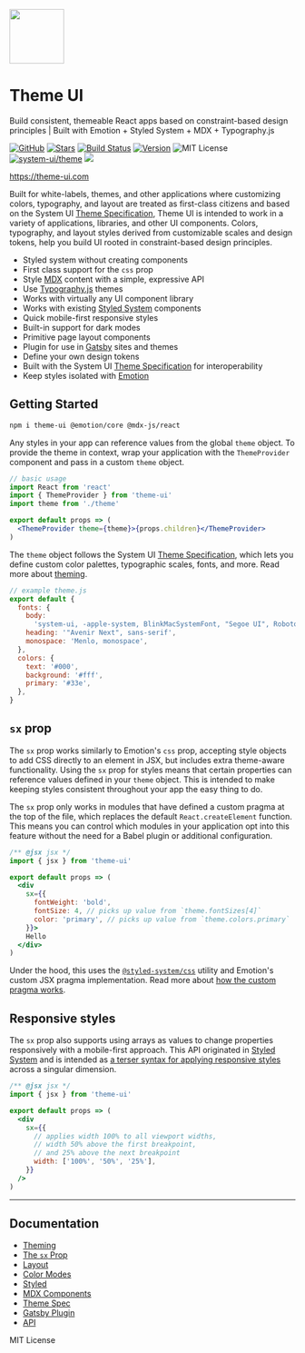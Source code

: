 <img
  src="https://contrast.now.sh/cff/40f?size=192&fontSize=2&baseline=2&fontWeight=900&radius=32&text=UI"
  width="96"
  heigh="96"
/>

# Theme UI

Build consistent, themeable React apps based on constraint-based design principles | Built with Emotion + Styled System + MDX + Typography.js

[![GitHub][github-badge]][github]
[![Stars][stars]][github]
[![Build Status][circleci-badge]][circleci]
[![Version][version]][npm]
![MIT License][license]
[![system-ui/theme][system-ui-badge]](https://system-ui.com/theme)
![][size]

https://theme-ui.com

[github]: https://github.com/system-ui/theme-ui
[github-badge]: https://flat.badgen.net/badge/-/github?icon=github&label
[stars]: https://flat.badgen.net/github/stars/system-ui/theme-ui
[circleci]: https://circleci.com/gh/system-ui/theme-ui
[circleci-badge]: https://flat.badgen.net/circleci/github/system-ui/theme-ui/master
[version]: https://flat.badgen.net/npm/v/theme-ui
[npm]: https://npmjs.com/package/theme-ui
[license]: https://flat.badgen.net/badge/license/MIT/blue
[system-ui-badge]: https://flat.badgen.net/badge/system-ui/theme/black
[size]: https://flat.badgen.net/bundlephobia/minzip/theme-ui

Built for white-labels, themes, and other applications where customizing colors, typography, and layout are treated as first-class citizens
and based on the System UI [Theme Specification][],
Theme UI is intended to work in a variety of applications, libraries, and other UI components.
Colors, typography, and layout styles derived from customizable scales and design tokens,
help you build UI rooted in constraint-based design principles.

- Styled system without creating components
- First class support for the `css` prop
- Style [MDX][] content with a simple, expressive API
- Use [Typography.js][] themes
- Works with virtually any UI component library
- Works with existing [Styled System][] components
- Quick mobile-first responsive styles
- Built-in support for dark modes
- Primitive page layout components
- Plugin for use in [Gatsby][] sites and themes
- Define your own design tokens
- Built with the System UI [Theme Specification][] for interoperability
- Keep styles isolated with [Emotion][]

[emotion]: https://emotion.sh
[mdx]: https://mdxjs.com
[styled system]: https://styled-system.com
[gatsby]: https://gatsbyjs.org
[@styled-system/css]: https://styled-system.com/css
[theme specification]: https://system-ui.com/theme
[typography.js]: https://github.com/KyleAMathews/typography.js

## Getting Started

```sh
npm i theme-ui @emotion/core @mdx-js/react
```

Any styles in your app can reference values from the global `theme` object.
To provide the theme in context,
wrap your application with the `ThemeProvider` component and pass in a custom `theme` object.

```jsx
// basic usage
import React from 'react'
import { ThemeProvider } from 'theme-ui'
import theme from './theme'

export default props => (
  <ThemeProvider theme={theme}>{props.children}</ThemeProvider>
)
```

The `theme` object follows the System UI [Theme Specification](/theme-spec),
which lets you define custom color palettes, typographic scales, fonts, and more.
Read more about [theming](https://theme-ui.com/theming).

```js
// example theme.js
export default {
  fonts: {
    body:
      'system-ui, -apple-system, BlinkMacSystemFont, "Segoe UI", Roboto, "Helvetica Neue", sans-serif',
    heading: '"Avenir Next", sans-serif',
    monospace: 'Menlo, monospace',
  },
  colors: {
    text: '#000',
    background: '#fff',
    primary: '#33e',
  },
}
```

## `sx` prop

The `sx` prop works similarly to Emotion's `css` prop, accepting style objects to add CSS directly to an element in JSX, but includes extra theme-aware functionality.
Using the `sx` prop for styles means that certain properties can reference values defined in your `theme` object.
This is intended to make keeping styles consistent throughout your app the easy thing to do.

The `sx` prop only works in modules that have defined a custom pragma at the top of the file, which replaces the default `React.createElement` function.
This means you can control which modules in your application opt into this feature without the need for a Babel plugin or additional configuration.

```jsx
/** @jsx jsx */
import { jsx } from 'theme-ui'

export default props => (
  <div
    sx={{
      fontWeight: 'bold',
      fontSize: 4, // picks up value from `theme.fontSizes[4]`
      color: 'primary', // picks up value from `theme.colors.primary`
    }}>
    Hello
  </div>
)
```

Under the hood, this uses the [`@styled-system/css`](https://styled-system.com/css) utility and Emotion's custom JSX pragma implementation.
Read more about [how the custom pragma works](https://theme-ui.com/how-it-works/#jsx-pragma).

## Responsive styles

The `sx` prop also supports using arrays as values to change properties responsively with a mobile-first approach.
This API originated in [Styled System][] and is intended as [a terser syntax for applying responsive styles](https://styled-system.com/guides/array-props) across a singular dimension.

```jsx
/** @jsx jsx */
import { jsx } from 'theme-ui'

export default props => (
  <div
    sx={{
      // applies width 100% to all viewport widths,
      // width 50% above the first breakpoint,
      // and 25% above the next breakpoint
      width: ['100%', '50%', '25%'],
    }}
  />
)
```

---

## Documentation

- [Theming](https://theme-ui.com/theming)
- [The `sx` Prop](https://theme-ui.com/sx-prop)
- [Layout](https://theme-ui.com/layout)
- [Color Modes](https://theme-ui.com/color-modes)
- [Styled](https://theme-ui.com/styled)
- [MDX Components](https://theme-ui.com/mdx-components)
- [Theme Spec](https://theme-ui.com/theme-spec)
- [Gatsby Plugin](https://theme-ui.com/gatsby-plugin)
- [API](https://theme-ui.com/api)

MIT License
